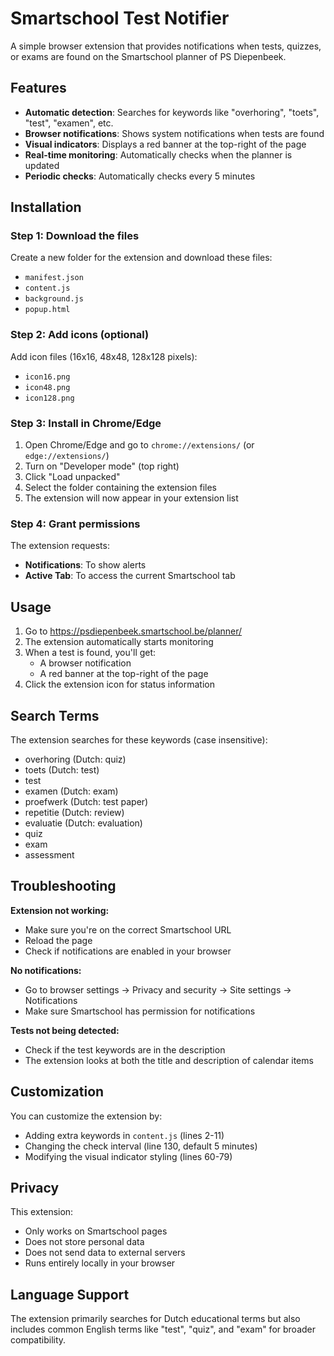 # Smartschool Test Notifier

A simple browser extension that provides notifications when tests, quizzes, or exams are found on the Smartschool planner of PS Diepenbeek.

## Features

- **Automatic detection**: Searches for keywords like "overhoring", "toets", "test", "examen", etc.
- **Browser notifications**: Shows system notifications when tests are found
- **Visual indicators**: Displays a red banner at the top-right of the page
- **Real-time monitoring**: Automatically checks when the planner is updated
- **Periodic checks**: Automatically checks every 5 minutes

## Installation

### Step 1: Download the files
Create a new folder for the extension and download these files:
- `manifest.json`
- `content.js`
- `background.js`
- `popup.html`

### Step 2: Add icons (optional)
Add icon files (16x16, 48x48, 128x128 pixels):
- `icon16.png`
- `icon48.png`
- `icon128.png`

### Step 3: Install in Chrome/Edge

1. Open Chrome/Edge and go to `chrome://extensions/` (or `edge://extensions/`)
2. Turn on "Developer mode" (top right)
3. Click "Load unpacked"
4. Select the folder containing the extension files
5. The extension will now appear in your extension list

### Step 4: Grant permissions
The extension requests:
- **Notifications**: To show alerts
- **Active Tab**: To access the current Smartschool tab

## Usage

1. Go to https://psdiepenbeek.smartschool.be/planner/
2. The extension automatically starts monitoring
3. When a test is found, you'll get:
   - A browser notification
   - A red banner at the top-right of the page
4. Click the extension icon for status information

## Search Terms

The extension searches for these keywords (case insensitive):
- overhoring (Dutch: quiz)
- toets (Dutch: test)
- test
- examen (Dutch: exam)
- proefwerk (Dutch: test paper)
- repetitie (Dutch: review)
- evaluatie (Dutch: evaluation)
- quiz
- exam
- assessment

## Troubleshooting

**Extension not working:**
- Make sure you're on the correct Smartschool URL
- Reload the page
- Check if notifications are enabled in your browser

**No notifications:**
- Go to browser settings → Privacy and security → Site settings → Notifications
- Make sure Smartschool has permission for notifications

**Tests not being detected:**
- Check if the test keywords are in the description
- The extension looks at both the title and description of calendar items

## Customization

You can customize the extension by:
- Adding extra keywords in `content.js` (lines 2-11)
- Changing the check interval (line 130, default 5 minutes)
- Modifying the visual indicator styling (lines 60-79)

## Privacy

This extension:
- Only works on Smartschool pages
- Does not store personal data
- Does not send data to external servers
- Runs entirely locally in your browser

## Language Support

The extension primarily searches for Dutch educational terms but also includes common English terms like "test", "quiz", and "exam" for broader compatibility.